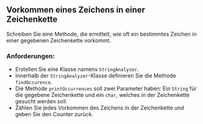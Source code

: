 ## Vorkommen eines Zeichens in einer Zeichenkette

Schreiben Sie eine Methode, die ermittelt, wie oft ein bestimmtes Zeichen in einer gegebenen Zeichenkette vorkommt.

### Anforderungen:

- Erstellen Sie eine Klasse namens `StringAnalyzer`.
- Innerhalb der `StringAnalyzer`-Klasse definieren Sie die Methode `findOccurence`.
- Die Methode `printOccurrences` soll zwei Parameter haben: Ein `String` für die gegebene Zeichenkette und ein `char`, welches in der Zeichenkette gesucht werden soll.
- Zählen Sie jedes Vorkommen des Zeichens in der Zeichenkette und geben Sie den Counter zurück.